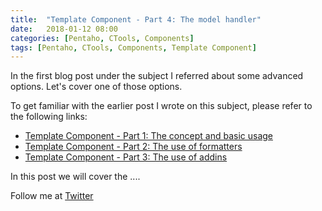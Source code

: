 ```yaml
---
title:  "Template Component - Part 4: The model handler"
date:   2018-01-12 08:00
categories: [Pentaho, CTools, Components]
tags: [Pentaho, CTools, Components, Template Component]
---
```


In the first blog post under the subject I referred about some advanced options. Let's cover one of those options.

To get familiar with the earlier post I wrote on this subject, please refer to the following links: 

- [Template Component - Part 1: The concept and basic usage](http://mfgaspar.github.io/2017/Template-Component-Part-1/)
- [Template Component - Part 2: The use of formatters](http://mfgaspar.github.io/2017/Template-Component-Part-2/)
- [Template Component - Part 3: The use of addins](http://mfgaspar.github.io/2017/Template-Component-Part-3/)

In this post we will cover the .... 



Follow me at [Twitter](https://twitter.com/migfgaspar)

[Live Insights]: #

